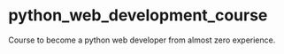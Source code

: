 # python_web_development_course
Course to become a python web developer from almost zero experience.
